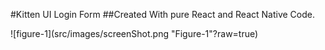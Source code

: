 #Kitten UI Login Form
##Created With pure React and React Native Code.

![figure-1](src/images/screenShot.png "Figure-1"?raw=true)